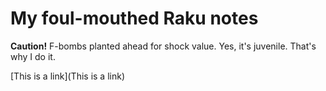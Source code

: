 # My foul-mouthed Raku notes

**Caution!** F-bombs planted ahead for shock value. Yes, it's juvenile. That's why I do it.

[This is a link](This is a link)

